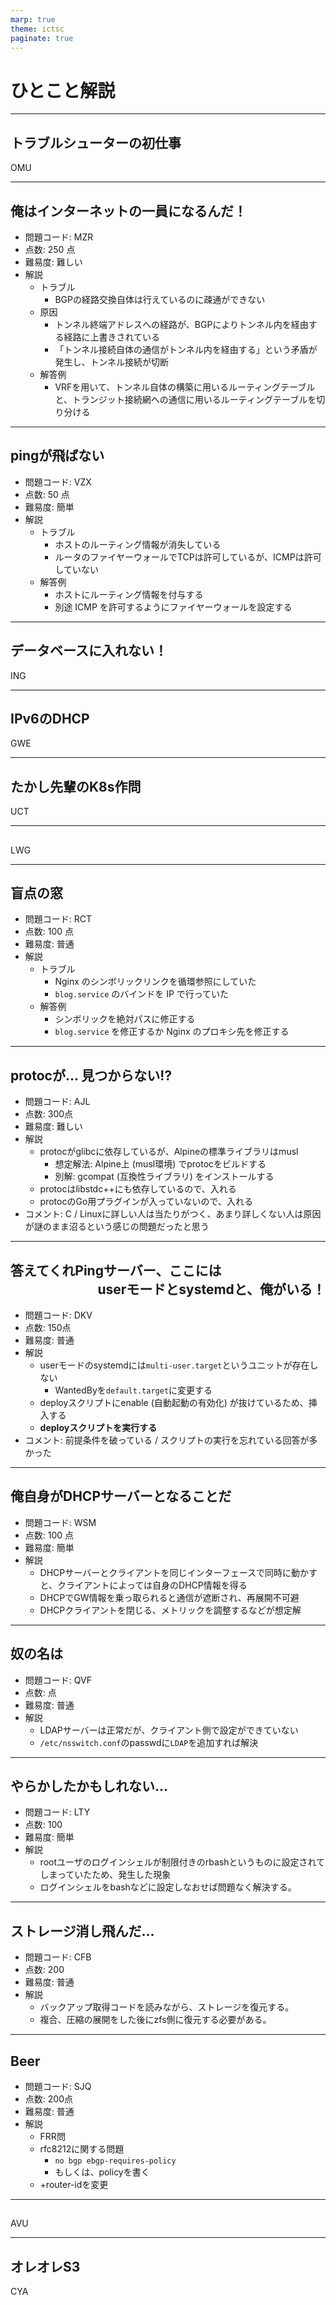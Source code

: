 ```yaml
---
marp: true
theme: ictsc
paginate: true
---
```


# ひとこと解説

---
## トラブルシューターの初仕事
OMU

---
## 俺はインターネットの一員になるんだ！
- 問題コード: MZR
- 点数: 250 点
- 難易度: 難しい
- 解説
  - トラブル
    - BGPの経路交換自体は行えているのに疎通ができない
  - 原因
    - トンネル終端アドレスへの経路が、BGPによりトンネル内を経由する経路に上書きされている
    - 「トンネル接続自体の通信がトンネル内を経由する」という矛盾が発生し、トンネル接続が切断
  - 解答例
    - VRFを用いて、トンネル自体の構築に用いるルーティングテーブルと、トランジット接続網への通信に用いるルーティングテーブルを切り分ける

---
## pingが飛ばない
- 問題コード: VZX
- 点数: 50 点
- 難易度: 簡単
- 解説
  - トラブル
    - ホストのルーティング情報が消失している
    - ルータのファイヤーウォールでTCPは許可しているが、ICMPは許可していない
  - 解答例
    - ホストにルーティング情報を付与する
    - 別途 ICMP を許可するようにファイヤーウォールを設定する

---
## データベースに入れない！
ING

---
## IPv6のDHCP
GWE

---
## たかし先輩のK8s作問
UCT

---
## 
LWG

---
## 盲点の窓
- 問題コード: RCT
- 点数: 100 点
- 難易度: 普通
- 解説
  - トラブル
    - Nginx のシンボリックリンクを循環参照にしていた
    - `blog.service` のバインドを IP で行っていた
  - 解答例
    - シンボリックを絶対パスに修正する
    - `blog.service` を修正するか Nginx のプロキシ先を修正する

---
## protocが… 見つからない⁉︎
- 問題コード: AJL
- 点数: 300点
- 難易度: 難しい
- 解説
  - protocがglibcに依存しているが、Alpineの標準ライブラリはmusl
    - 想定解法: Alpine上 (musl環境) でprotocをビルドする
    - 別解: gcompat (互換性ライブラリ) をインストールする
  - protocはlibstdc++にも依存しているので、入れる
  - protocのGo用プラグインが入っていないので、入れる
- コメント: C / Linuxに詳しい人は当たりがつく、あまり詳しくない人は原因が謎のまま沼るという感じの問題だったと思う

---

## 答えてくれPingサーバー、ここには<br><div style="text-align: right">userモードとsystemdと、俺がいる！</div>
- 問題コード: DKV
- 点数: 150点
- 難易度: 普通
- 解説
  - userモードのsystemdには`multi-user.target`というユニットが存在しない
    - WantedByを`default.target`に変更する
  - deployスクリプトにenable (自動起動の有効化) が抜けているため、挿入する
  - **deployスクリプトを実行する**
- コメント: 前提条件を破っている / スクリプトの実行を忘れている回答が多かった

---
## 俺自身がDHCPサーバーとなることだ
- 問題コード: WSM
- 点数: 100 点
- 難易度: 簡単
- 解説
  - DHCPサーバーとクライアントを同じインターフェースで同時に動かすと、クライアントによっては自身のDHCP情報を得る
  - DHCPでGW情報を乗っ取られると通信が遮断され、再展開不可避
  - DHCPクライアントを閉じる、メトリックを調整するなどが想定解

---
## 奴の名は
- 問題コード: QVF
- 点数: 点
- 難易度: 普通
- 解説
  - LDAPサーバーは正常だが、クライアント側で設定ができていない
  - `/etc/nsswitch.conf`のpasswdに`LDAP`を追加すれば解決

---
## やらかしたかもしれない...
- 問題コード: LTY
- 点数: 100
- 難易度: 簡単
- 解説
  - rootユーザのログインシェルが制限付きのrbashというものに設定されてしまっていたため、発生した現象
  - ログインシェルをbashなどに設定しなおせば問題なく解決する。

---
## ストレージ消し飛んだ...
- 問題コード: CFB
- 点数: 200
- 難易度: 普通
- 解説
  - バックアップ取得コードを読みながら、ストレージを復元する。
  - 複合、圧縮の展開をした後にzfs側に復元する必要がある。
---
## Beer
- 問題コード: SJQ
- 点数: 200点
- 難易度: 普通
- 解説
  - FRR問
  - rfc8212に関する問題
    - `no bgp ebgp-requires-policy`
    - もしくは、policyを書く
  - +router-idを変更

---
##
AVU

---
## オレオレS3
CYA
